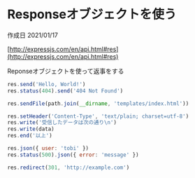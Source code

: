 # Responseオブジェクトを使う

作成日 2021/01/17

[http://expressjs.com/en/api.html#res](http://expressjs.com/en/api.html#res)

Reponseオブジェクトを使って返事をする

```javascript
res.send('Hello, World!')
res.status(404).send('404 Not Found')

res.sendFile(path.join(__dirname, 'templates/index.html'))

res.setHeader('Content-Type', 'text/plain; charset=utf-8')
res.write('受信したデータは次の通り\n')
res.write(data)
res.end('以上')

res.json({ user: 'tobi' })
res.status(500).json({ error: 'message' })

res.redirect(301, 'http://example.com')
```
